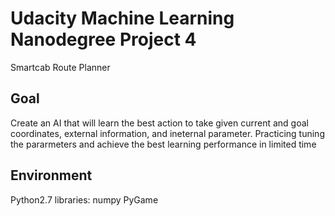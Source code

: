 # Udacity Machine Learning Nanodegree Project 4
Smartcab Route Planner

## Goal
Create an AI that will learn the best action to take given current and goal coordinates, external information, and ineternal parameter.
Practicing tuning the pararmeters and achieve the best learning performance in limited time

## Environment
Python2.7
libraries: numpy
PyGame
